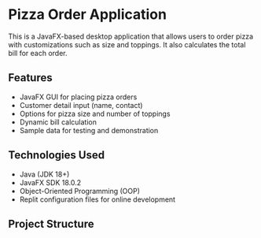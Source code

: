 # Pizza Order Application

This is a JavaFX-based desktop application that allows users to order pizza with customizations such as size and toppings. It also calculates the total bill for each order.

## Features

- JavaFX GUI for placing pizza orders
- Customer detail input (name, contact)
- Options for pizza size and number of toppings
- Dynamic bill calculation
- Sample data for testing and demonstration

## Technologies Used

- Java (JDK 18+)
- JavaFX SDK 18.0.2
- Object-Oriented Programming (OOP)
- Replit configuration files for online development

## Project Structure

